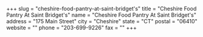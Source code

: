 +++
slug = "cheshire-food-pantry-at-saint-bridget's"
title = "Cheshire Food Pantry At Saint Bridget's"
name = "Cheshire Food Pantry At Saint Bridget's"
address = "175 Main Street"
city = "Cheshire"
state = "CT"
postal = "06410"
website = ""
phone = "203-699-9226"
fax = ""
+++
